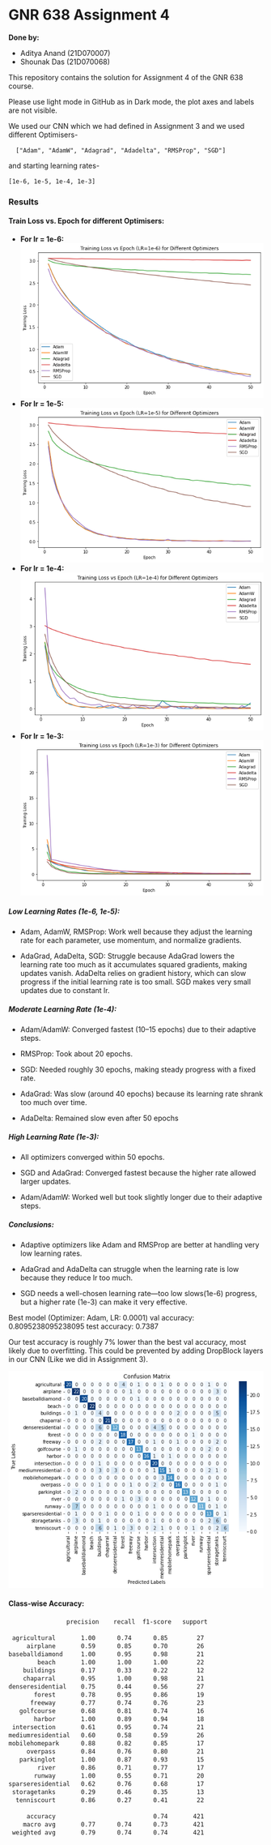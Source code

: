 # GNR 638 Assignment 4

**Done by:**

- Aditya Anand (21D070007)
- Shounak Das (21D070068)


This repository contains the solution for Assignment 4 of the GNR 638 course.

Please use light mode in GitHub as in Dark mode, the plot axes and labels are not visible.


We used our CNN which we had defined in Assignment 3 and we used different Optimisers-
```
  ["Adam", "AdamW", "Adagrad", "Adadelta", "RMSProp", "SGD"]
  ```
and starting learning rates-
  ```
  [1e-6, 1e-5, 1e-4, 1e-3]
  ```

### Results

#### Train Loss vs. Epoch for different Optimisers:

- **For lr = 1e-6:**  
  ![rellr6u](lr6.png)  
- **For lr = 1e-5:**  
  ![lr5](lr5.png)  
- **For lr = 1e-4:**  
  ![lr4](lr4.png)  
- **For lr = 1e-3:**  
  ![lr3](lr3.png)  


##### Low Learning Rates (1e-6, 1e-5):

-  Adam, AdamW, RMSProp: Work well because they adjust the learning rate for each parameter, use momentum, and normalize gradients.
  
-  AdaGrad, AdaDelta, SGD: Struggle because AdaGrad lowers the learning rate too much as it accumulates squared gradients, making updates vanish. AdaDelta relies on gradient history, which can slow progress if the initial learning rate is too small. SGD makes very small updates due to constant lr.
  
##### Moderate Learning Rate (1e-4):

-  Adam/AdamW: Converged fastest (10–15 epochs) due to their adaptive steps.
  
-  RMSProp: Took about 20 epochs.
  
-  SGD: Needed roughly 30 epochs, making steady progress with a fixed rate.
  
-  AdaGrad: Was slow (around 40 epochs) because its learning rate shrank too much over time.
  
-  AdaDelta: Remained slow even after 50 epochs
  
##### High Learning Rate (1e-3):

-  All optimizers converged within 50 epochs.
  
-  SGD and AdaGrad: Converged fastest because the higher rate allowed larger updates.
  
-  Adam/AdamW: Worked well but took slightly longer due to their adaptive steps.

##### Conclusions:
-  Adaptive optimizers like Adam and RMSProp are better at handling very low learning rates.
  
-  AdaGrad and AdaDelta can struggle when the learning rate is low because they reduce lr too much.
  
-  SGD needs a well-chosen learning rate—too low slows(1e-6) progress, but a higher rate (1e-3) can make it very effective.

Best model (Optimizer: Adam, LR: 0.0001) val accuracy: 0.8095238095238095 test accuracy: 0.7387

Our test accuracy is roughly 7% lower than the best val accuracy, most likely due to overfitting. This could be prevented by adding DropBlock layers in our CNN (Like we did in Assignment 3).

![Confusion Matrix](confusion_matrix.png)



#### Class-wise Accuracy:
                    precision    recall  f1-score   support

     agricultural       1.00      0.74      0.85        27
         airplane       0.59      0.85      0.70        26
    baseballdiamond     1.00      0.95      0.98        21
            beach       1.00      1.00      1.00        22
        buildings       0.17      0.33      0.22        12
        chaparral       0.95      1.00      0.98        21
    denseresidential    0.75      0.44      0.56        27
           forest       0.78      0.95      0.86        19
          freeway       0.77      0.74      0.76        23
       golfcourse       0.68      0.81      0.74        16
           harbor       1.00      0.89      0.94        18
     intersection       0.61      0.95      0.74        21
    mediumresidential   0.60      0.58      0.59        26
    mobilehomepark      0.88      0.82      0.85        17
         overpass       0.84      0.76      0.80        21
       parkinglot       1.00      0.87      0.93        15
            river       0.86      0.71      0.77        17
           runway       1.00      0.55      0.71        20
    sparseresidential   0.62      0.76      0.68        17
     storagetanks       0.29      0.46      0.35        13
      tenniscourt       0.86      0.27      0.41        22

         accuracy                           0.74       421
        macro avg       0.77      0.74      0.73       421
     weighted avg       0.79      0.74      0.74       421
